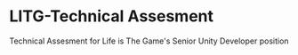 # LITG-Technical Assesment
 Technical Assesment for Life is The Game's Senior Unity Developer position
